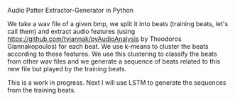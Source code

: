Audio Patter Extractor-Generator in Python

We take a wav file of a given bmp, we split it into beats (training beats, let's call them) and extract audio features
(using https://github.com/tyiannak/pyAudioAnalysis by Theodoros Giannakopoulos) for each beat. 
We use k-means to cluster the beats according to these features. We use this clustering to classify the beats from other wav files and we generate a sequence of beats related 
to this new file but played by the training beats.

This is a work in progress. Next I will use LSTM to generate the sequences from the training beats.

